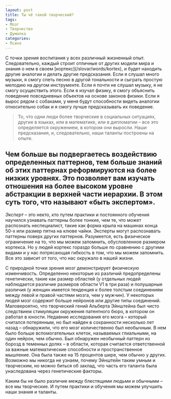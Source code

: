 ```yaml
---
layout: post
title: Ты чё такой творческий?
tags:
- Мозг
- Творчество
- Думалка
categories:
- Психо
---
```

<article>
С точки зрения воспитания у всех различный жизненный опыт. Следовательно, каждый строит отличные от других модели мира и знания о нем в своем [кортекс](/slovar/words/kortex), и будет находить другие аналогии и делать другие предсказания. 
Если я слушал много музыки, я смогу спеть песню в другой тональности и сыграть простую мелодию на другом инструменте. Если я почти не слушал музыку, я не смогу осуществить этого. 
Если я изучал физику, я смогу объяснить поведение повседневных объектов на основе законов физики.
Если я вырос рядом с собаками, у меня будут способности видеть аналогии относительно собак и я смогу лучше предсказывать их поведение. 

>То, что одни люди более творческие в социальных ситуациях, другие в языках, или в математике, или в дипломатии – все это определяется окружением, в котором они выросли. Наши предсказания, и, следовательно, наши таланты построены на опыте.

Чем больше вы подвергаетесь воздействию определенных паттернов, тем больше знаний об этих паттернах реформируются на более низких уровнях. Это позволяет вам изучать отношения на более высоком уровне абстракции в верхней части иерархии. 
В этом суть того, что называют «быть экспертом». 
<img src="http://storage.surfingbird.ru/l/15/1/16/5/r2_cs617226.vk.me_R935ydg-Wtk_cc3ceee3.jpg" alt="">
---------------------------------
*Эксперт* – это некто, кто путем практики и постоянного обучения научился узнавать паттерны более тонкие, чем те, что может распознать неспециалист, такие как форма крыла на машинах конца 50-х или размер пятна на клюве чайки. 
Эксперты могут распознавать паттерны поверх других паттернов. 
Разумеется, есть физическое ограничение на то, что мы можем запомнить, обусловленное размером кортекса. Но у людей кортекс гораздо больше по сравнению с другими видами и у нас потрясающая гибкость в том, что мы можем запомнить. Все это зависит от того, что нас окружало в нашей жизни.

С природной точки зрения мозг демонстрирует физическую изменчивость. Определенно некоторые из различий предопределены генетически, такие как размер областей (у отдельных людей наблюдается различие размеров области V1 в три раза) и полушарные различия (у женщин имеется тенденция к более толстым соединениям между левой и правой частями мозга, чем у мужчин). У некоторых людей мозг содержит больше нейронов или другие типы соединений. Маловероятно, что творческий гений Альберта Эйнштейна был чисто следствием стимуляции окружения патентного бюро, в котором он работал в юности. Недавние исследования его мозга – который считался потерянным, но был найден в сохранности несколько лет назад – обнаружили, что его мозг количественно был необычным. В нем было больше вспомогательных клеток, называемых глиальными, на один нейрон, чем обычно. Был обнаружен необычный паттерн из борозд в теменных долях – в области, которая считается ответственной за важные математические способности и пространственное мышление. Она была также на 15 процентов шире, чем обычно у других. Возможно мы никогда не узнаем, почему Эйнштейн таким умным и творческим, но можно биться об заклад, что часть его таланта была унаследована через генетические факторы.

Каким бы не было различие между блестящими людьми и обычными – все мы творческие. И путем практики и обучения мы можем улучшить наши знания и таланты.
</article>